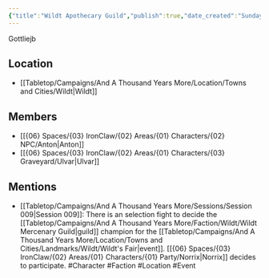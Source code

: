 ```yaml
---
{"title":"Wildt Apothecary Guild","publish":true,"date_created":"Sunday, July 2nd 2023, 2:33:10 pm","date_modified":"Saturday, March 30th 2024, 11:24:42 pm","path":"Tabletop/Campaigns/And A Thousand Years More/Faction/Wildt/Wildt Mercenary Guild.md","permalink":"/tabletop/campaigns/and-a-thousand-years-more/faction/wildt/wildt-mercenary-guild/","PassFrontmatter":true}
---
```



Gottliejb

## Location

- [[Tabletop/Campaigns/And A Thousand Years More/Location/Towns and Cities/Wildt\|Wildt]]

## Members

- [[{06} Spaces/{03} IronClaw/{02} Areas/{01} Characters/{02} NPC/Anton\|Anton]]
- [[{06} Spaces/{03} IronClaw/{02} Areas/{01} Characters/{03} Graveyard/Ulvar\|Ulvar]]

## Mentions

- [[Tabletop/Campaigns/And A Thousand Years More/Sessions/Session 009\|Session 009]]: There is an selection fight to decide the [[Tabletop/Campaigns/And A Thousand Years More/Faction/Wildt/Wildt Mercenary Guild\|guild]] champion for the [[Tabletop/Campaigns/And A Thousand Years More/Location/Towns and Cities/Landmarks/Wildt/Wildt's Fair\|event]]. [[{06} Spaces/{03} IronClaw/{02} Areas/{01} Characters/{01} Party/Norrix\|Norrix]] decides to participate. #Character #Faction #Location #Event

